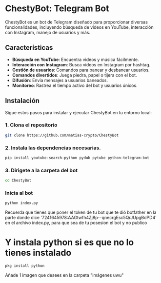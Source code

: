 # ChestyBot: Telegram Bot


ChestyBot es un bot de Telegram diseñado para proporcionar diversas funcionalidades, incluyendo búsqueda de videos en YouTube, interacción con Instagram, manejo de usuarios y más.

## Características

- **Búsqueda en YouTube**: Encuentra videos y música fácilmente.
- **Interacción con Instagram**: Busca videos en Instagram por hashtag.
- **Gestión de usuarios**: Comandos para banear y desbanear usuarios.
- **Comandos divertidos**: Juega piedra, papel o tijera con el bot.
- **Difusión**: Envía mensajes a usuarios baneados.
- **Monitoreo**: Rastrea el tiempo activo del bot y usuarios únicos.

## Instalación

Sigue estos pasos para instalar y ejecutar ChestyBot en tu entorno local:

### 1. Clona el repositorio

```sh
git clone https://github.com/matias-crypto/ChestyBot

```
### 2. Instala las dependencias necesarias.

```sh
pip install youtube-search-python pydub pytube python-telegram-bot
```
### 3. Dirigete a la carpeta del bot

```sh
cd ChestyBot
```
### Inicia al bot

```sh
python index.py

```
Recuerda que tienes que poner el token de tu bot que te dió botfather en la parte donde dice '7241645978:AAGtwfh4Zj8p--qnecrgEsc5QrJUpgBdPD4' en el archivo index.py, para que sea de tu posesion el bot y no publico

# Y instala python si es que no lo tienes instalado

```sh
pkg install python

```
Añade 1 imagen que desees en la carpeta "imágenes uwu"

